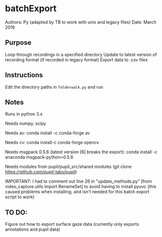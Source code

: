 # batchExport

Authors: Py (adapted by TB to work with unix and legacy files) 
Date: March 2019

## Purpose

Loop through recordings in a specified directory
Update to latest version of recording format (if recorded in legacy format)
Export data to .csv files 

## Instructions

Edit the directory paths in `folderwalk.py` and run

## Notes

Runs in python 3.x

Needs numpy, scipy

Needs av: conda install -c conda-forge av

Needs cv: conda install-c conda-forge opencv

Needs msgpack 0.5.6 (latest version [6] breaks the export): conda install -c anaconda msgpack-python=0.5.6

Needs modules from pupil/pupil_src/shared modules (git clone https://github.com/pupil-labs/pupil)

IMPORTANT: I had to comment out line 26 in "update_methods.py" [from video_capture.utils import RenameSet]
to avoid having to install pyuvc (this caused problems when installing, and isn't needed for this batch export script to work)


## TO DO:

Figure out how to export surface gaze data (currently only exports annotations and pupil data)
